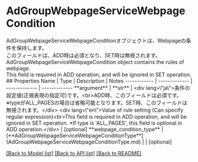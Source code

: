 # AdGroupWebpageServiceWebpageCondition

<div lang=\"ja\">AdGroupWebpageServiceWebpageConditionオブジェクトは、Webpageの条件を保持します。<br> このフィールドは、ADD時は必須となり、SET時は無視されます。</div> <div lang=\"en\">AdGroupWebpageServiceWebpageCondition object contains the rules of webpage.<br> This field is required in ADD operation, and will be ignored in SET operation.</div> 
## Properties
Name | Type | Description | Notes
------------ | ------------- | ------------- | -------------
**argument** | **str** | &lt;div lang&#x3D;\&quot;ja\&quot;&gt;条件の設定値(正規表現の指定可)です。&lt;br&gt;ADD時、このフィールドは必須です。※typeがALL_PAGESの場合は省略可能となります。SET時、このフィールドは無視されます。&lt;/div&gt; &lt;div lang&#x3D;\&quot;en\&quot;&gt;Value of rule setting (Can specify regular expression)&lt;br&gt;This field is required in ADD operation, and will be ignored in SET operation. *If type is &#39;ALL_PAGES&#39;, this field is optional in ADD operation.&lt;/div&gt;  | [optional] 
**webpage_condition_type** | [**AdGroupWebpageServiceWebpageConditionType**](AdGroupWebpageServiceWebpageConditionType.md) |  | [optional] 

[[Back to Model list]](../README.md#documentation-for-models) [[Back to API list]](../README.md#documentation-for-api-endpoints) [[Back to README]](../README.md)


